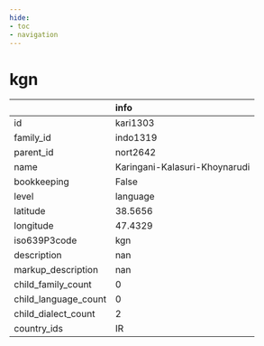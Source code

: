 ```yaml
---
hide:
- toc
- navigation
---
```

# kgn
|                      | info                          |
|:---------------------|:------------------------------|
| id                   | kari1303                      |
| family_id            | indo1319                      |
| parent_id            | nort2642                      |
| name                 | Karingani-Kalasuri-Khoynarudi |
| bookkeeping          | False                         |
| level                | language                      |
| latitude             | 38.5656                       |
| longitude            | 47.4329                       |
| iso639P3code         | kgn                           |
| description          | nan                           |
| markup_description   | nan                           |
| child_family_count   | 0                             |
| child_language_count | 0                             |
| child_dialect_count  | 2                             |
| country_ids          | IR                            |